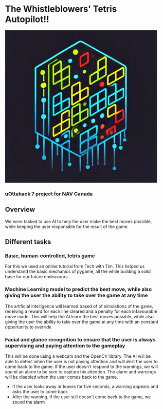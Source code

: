 # The Whistleblowers' Tetris Autopilot!! 
<img src="game/images/team_logo.jpeg" alt="team logo" width="500"/>


### uOttahack 7 project for NAV Canada

## Overview
We were tasked to use AI to help the user make the best moves possible, while keeping the user responsible for the result of the game. 

## Different tasks
### Basic, human-controlled, tetris game
For this we used an online tutorial from Tech with Tim. This helped us understand the basic mechanics of pygame, all the while building a solid base for our future endeavours
### Machine Learning model to predict the best move, while also giving the user the ability to take over the game at any time
The artificial intelligence will learned based of of simulations of the game, receiving a reward for each line cleared and a penalty for each infavourable move made. This will help the AI learn the best moves possible, while also giving the user the ability to take over the game at any time with an constant opportunity to override
### Facial and glance recognition to ensure that the user is always supervising and paying attention to the gameplay
This will be done using a webcam and the OpenCV library. The AI will be able to detect when the user is not paying attention and will alert the user to come back to the game. If the user doesn't respond to the warnings, we will sound an alarm to be sure to capture his attention. The alarm and warnings will be disabled when the user comes back to the game.
- If the user looks away or leaves for five seconds, a warning appears and asks the user to come back
- After the warning, if the user still doesn't come back to the game, we sound the alarm
